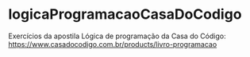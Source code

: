 # logicaProgramacaoCasaDoCodigo
Exercícios da apostila Lógica de programação da Casa do Código:
https://www.casadocodigo.com.br/products/livro-programacao
